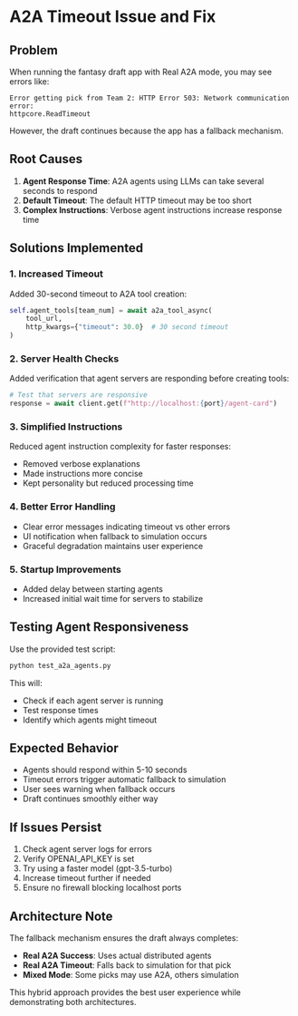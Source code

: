 # A2A Timeout Issue and Fix

## Problem
When running the fantasy draft app with Real A2A mode, you may see errors like:
```
Error getting pick from Team 2: HTTP Error 503: Network communication error: 
httpcore.ReadTimeout
```

However, the draft continues because the app has a fallback mechanism.

## Root Causes
1. **Agent Response Time**: A2A agents using LLMs can take several seconds to respond
2. **Default Timeout**: The default HTTP timeout may be too short
3. **Complex Instructions**: Verbose agent instructions increase response time

## Solutions Implemented

### 1. Increased Timeout
Added 30-second timeout to A2A tool creation:
```python
self.agent_tools[team_num] = await a2a_tool_async(
    tool_url,
    http_kwargs={"timeout": 30.0}  # 30 second timeout
)
```

### 2. Server Health Checks
Added verification that agent servers are responding before creating tools:
```python
# Test that servers are responsive
response = await client.get(f"http://localhost:{port}/agent-card")
```

### 3. Simplified Instructions
Reduced agent instruction complexity for faster responses:
- Removed verbose explanations
- Made instructions more concise
- Kept personality but reduced processing time

### 4. Better Error Handling
- Clear error messages indicating timeout vs other errors
- UI notification when fallback to simulation occurs
- Graceful degradation maintains user experience

### 5. Startup Improvements
- Added delay between starting agents
- Increased initial wait time for servers to stabilize

## Testing Agent Responsiveness
Use the provided test script:
```bash
python test_a2a_agents.py
```

This will:
- Check if each agent server is running
- Test response times
- Identify which agents might timeout

## Expected Behavior
- Agents should respond within 5-10 seconds
- Timeout errors trigger automatic fallback to simulation
- User sees warning when fallback occurs
- Draft continues smoothly either way

## If Issues Persist
1. Check agent server logs for errors
2. Verify OPENAI_API_KEY is set
3. Try using a faster model (gpt-3.5-turbo)
4. Increase timeout further if needed
5. Ensure no firewall blocking localhost ports

## Architecture Note
The fallback mechanism ensures the draft always completes:
- **Real A2A Success**: Uses actual distributed agents
- **Real A2A Timeout**: Falls back to simulation for that pick
- **Mixed Mode**: Some picks may use A2A, others simulation

This hybrid approach provides the best user experience while demonstrating both architectures. 